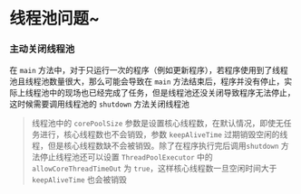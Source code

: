 # 线程池问题~  



### 主动关闭线程池  

在 `main` 方法中，对于只运行一次的程序（例如更新程序），若程序使用到了线程池且线程池数量很大，那么可能会导致在 `main` 方法结束后，程序并没有停止，实际上线程池中的现场也已经完成了任务，但是线程池还没关闭导致程序无法停止，这时候需要调用线程池的 `shutdown` 方法关闭线程池  

> 线程池中的 `corePoolSize` 参数是设置核心线程数，在默认情况，即使无任务进行，核心线程数也不会销毁，参数 `keepAliveTime` 过期销毁空闲的线程，但是核心线程数缺不会被销毁。除了在程序执行完后调用`shutdown` 方法停止线程池还可以设置 `ThreadPoolExecutor` 中的 `allowCoreThreadTimeOut` 为 `true`，这样核心线程数一旦空闲时间大于 `keepAliveTime` 也会被销毁